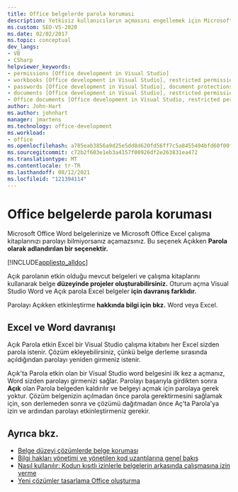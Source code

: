 ```yaml
---
title: Office belgelerde parola koruması
description: Yetkisiz kullanıcıların açmasını engellemek için Microsoft Word ve Excel çalışma kitaplarında parola ayarlamayı öğrenin.
ms.custom: SEO-VS-2020
ms.date: 02/02/2017
ms.topic: conceptual
dev_langs:
- VB
- CSharp
helpviewer_keywords:
- permissions [Office development in Visual Studio]
- workbooks [Office development in Visual Studio], restricted permissions
- passwords [Office development in Visual Studio], document protections
- documents [Office development in Visual Studio], restricted permissions
- Office documents [Office development in Visual Studio, restricted permissions
author: John-Hart
ms.author: johnhart
manager: jmartens
ms.technology: office-development
ms.workload:
- office
ms.openlocfilehash: a785eab3856a9d25e5dd8d620fd56ff7c5a8455494bfd60f00f077c490b2bf1e
ms.sourcegitcommit: c72b2f603e1eb3a4157f00926df2e263831ea472
ms.translationtype: MT
ms.contentlocale: tr-TR
ms.lasthandoff: 08/12/2021
ms.locfileid: "121394114"
---
```

# <a name="password-protection-on-office-documents"></a>Office belgelerde parola koruması
  Microsoft Office Word belgelerinize ve Microsoft Office Excel çalışma kitaplarınızı parolayı bilmiyorsanız açamazsınız. Bu seçenek Açıkken **Parola olarak adlandırılan bir seçenektir.**

 [!INCLUDE[appliesto_alldoc](../vsto/includes/appliesto-alldoc-md.md)]

 Açık parolanın etkin olduğu mevcut belgeleri ve çalışma kitaplarını kullanarak belge **düzeyinde projeler oluşturabilirsiniz.** Oturum açma Visual Studio Word ve Açık parola Excel belgeler **için davranış farklıdır.**

 Parolayı Açıkken etkinleştirme **hakkında bilgi için bkz.** Word veya Excel.

## <a name="behavior-of-excel-and-word"></a>Excel ve Word davranışı
 Açık Parola etkin Excel bir Visual Studio çalışma kitabını  her Excel sizden parola istenir. Çözüm ekleyebilirsiniz, çünkü belge derleme sırasında açıldığından parolayı yeniden girmeniz istenir.

 Açık'ta Parola etkin olan bir Visual Studio word  belgesini ilk kez a açmanız, Word sizden parolayı girmenizi sağlar. Parolayı başarıyla girdikten sonra **Açık** olan Parola belgeden kaldırılır ve belgeyi açmak için parolaya gerek yoktur. Çözüm belgenizin açılmadan önce parola gerektirmesini sağlamak için, son  derlemeden sonra ve çözümü dağıtmadan önce Aç'ta Parola'ya izin ve ardından parolayı etkinleştirmeniz gerekir.

## <a name="see-also"></a>Ayrıca bkz.
- [Belge düzeyi çözümlerde belge koruması](../vsto/document-protection-in-document-level-solutions.md)
- [Bilgi hakları yönetimi ve yönetilen kod uzantılarına genel bakış](../vsto/information-rights-management-and-managed-code-extensions-overview.md)
- [Nasıl kullanılır: Kodun kısıtlı izinlerle belgelerin arkasında çalışmasına izin verme](../vsto/how-to-permit-code-to-run-behind-documents-with-restricted-permissions.md)
- [Yeni çözümler tasarlama Office oluşturma](../vsto/designing-and-creating-office-solutions.md)
